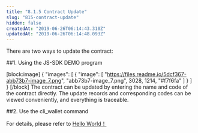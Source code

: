 ```yaml
---
title: "8.1.5 Contract Update"
slug: "815-contract-update"
hidden: false
createdAt: "2019-06-26T06:14:43.310Z"
updatedAt: "2019-06-26T06:14:48.093Z"
---
```

There are two ways to update the contract:

##1. Using the JS-SDK DEMO program

[block:image]
{
  "images": [
    {
      "image": [
        "https://files.readme.io/5dcf367-abb73b7-image_7.png",
        "abb73b7-image_7.png",
        3028,
        1214,
        "#f7f6fa"
      ]
    }
  ]
}
[/block]
The contract can be updated by entering the name and code of the contract directly. The update records and corresponding codes can be viewed conveniently, and everything is traceable.


##2. Use the cli_wallet command

For details, please refer to [Hello World！](https://cn-dev.cocosbcx.io/v2.0/docs/hello_world)